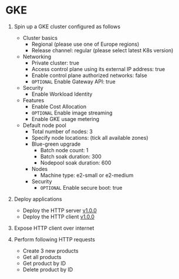 
# GKE

1. Spin up a GKE cluster configured as follows
	- Cluster basics
		- Regional (please use one of Europe regions)
		- Release channel: regular (please select latest K8s version)
	- Networking
		- Private cluster: true
		- Access control plane using its external IP address: true
		- Enable control plane authorized networks: false
		- `OPTIONAL` Enable Gateway API: true
	- Security
		- Enable Workload Identity
	- Features
		- Enable Cost Allocation
		- `OPTIONAL` Enable image streaming
		- Enable GKE usage metering
	- Default node pool
		- Total number of nodes: 3
		- Specify node locations: (tick all available zones)
		- Blue-green upgrade
			- Batch node count: 1
			- Batch soak duration: 300
			- Nodepool soak duration: 600
		- Nodes
			- Machine type: e2-small or e2-medium
		- Security
			- `OPTIONAL` Enable secure boot: true

2. Deploy applications
	- Deploy the HTTP server [v1.0.0](https://hub.docker.com/layers/bygui86/http-server/v1.0.0/images/sha256-e27db42723bacf94127d1d4128d6cada43f84a2e91e83dd5bf28340f591a7426?context=explore)
	- Deploy the HTTP client [v1.0.0](https://hub.docker.com/layers/bygui86/http-client/v1.0.0/images/sha256-0a69cddd13651af05af660d14f1df772f72edb6c310492dc647fbe2ad60c7e4a?context=explore)

3. Expose HTTP client over internet

4. Perform following HTTP requests
	- Create 3 new products
	- Get all products
	- Get product by ID
	- Delete product by ID
